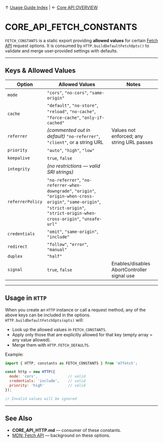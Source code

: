 ↑ [Usage Guide Index](../TOC.md) | ← [Core API OVERVIEW](OVERVIEW.md)

# CORE\_API\_FETCH\_CONSTANTS

`FETCH_CONSTANTS` is a static export providing **allowed values** for certain [Fetch API](https://developer.mozilla.org/en-US/docs/Web/API/Fetch_API) request options.
It is consumed by `HTTP.buildDefaultFetchOpts()` to validate and merge user‐provided settings with defaults.

---

## Keys & Allowed Values

| Option           | Allowed Values                                                                                                                                                                     | Notes                                       |
| ---------------- | ---------------------------------------------------------------------------------------------------------------------------------------------------------------------------------- | ------------------------------------------- |
| `mode`           | `"cors"`, `"no-cors"`, `"same-origin"`                                                                                                                                             |                                             |
| `cache`          | `"default"`, `"no-store"`, `"reload"`, `"no-cache"`, `"force-cache"`, `"only-if-cached"`                                                                                           |                                             |
| `referrer`       | *(commented out in default)* `"no-referrer"`, `"client"`, or a string URL                                                                                                          | Values not enforced; any string URL passes  |
| `priority`       | `"auto"`, `"high"`, `"low"`                                                                                                                                                        |                                             |
| `keepalive`      | `true`, `false`                                                                                                                                                                    |                                             |
| `integrity`      | *(no restrictions — valid SRI strings)*                                                                                                                                            |                                             |
| `referrerPolicy` | `"no-referrer"`, `"no-referrer-when-downgrade"`, `"origin"`, `"origin-when-cross-origin"`, `"same-origin"`, `"strict-origin"`, `"strict-origin-when-cross-origin"`, `"unsafe-url"` |                                             |
| `credentials`    | `"omit"`, `"same-origin"`, `"include"`                                                                                                                                             |                                             |
| `redirect`       | `"follow"`, `"error"`, `"manual"`                                                                                                                                                  |                                             |
| `duplex`         | `"half"`                                                                                                                                                                           |                                             |
| `signal`         | `true`, `false`                                                                                                                                                                    | Enables/disables AbortController signal use |

---

## Usage in `HTTP`

When you create an `HTTP` instance or call a request method, any of the above keys can be included in the options.
`HTTP.buildDefaultFetchOpts(opts)` will:

* Look up the allowed values in `FETCH_CONSTANTS`.
* Apply only those that are explicitly allowed for that key (empty array = any value allowed).
* Merge them with `HTTP.FETCH_DEFAULTS`.

Example:

```js
import { HTTP, constants as FETCH_CONSTANTS } from 'm7fetch';

const http = new HTTP({
  mode: 'cors',              // valid
  credentials: 'include',    // valid
  priority: 'high'           // valid
});

// Invalid values will be ignored
```

---

## See Also

* **CORE\_API\_HTTP.md** — consumer of these constants.
* [MDN: Fetch API](https://developer.mozilla.org/en-US/docs/Web/API/Fetch_API) — background on these options.
